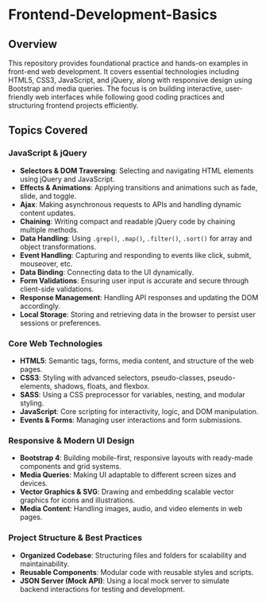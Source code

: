 # Frontend-Development-Basics

## Overview

This repository provides foundational practice and hands-on examples in front-end web development. It covers essential technologies including HTML5, CSS3, JavaScript, and jQuery, along with responsive design using Bootstrap and media queries. The focus is on building interactive, user-friendly web interfaces while following good coding practices and structuring frontend projects efficiently.

## Topics Covered

### JavaScript & jQuery

- **Selectors & DOM Traversing**: Selecting and navigating HTML elements using jQuery and JavaScript.
- **Effects & Animations**: Applying transitions and animations such as fade, slide, and toggle.
- **Ajax**: Making asynchronous requests to APIs and handling dynamic content updates.
- **Chaining**: Writing compact and readable jQuery code by chaining multiple methods.
- **Data Handling**: Using `.grep()`, `.map()`, `.filter()`, `.sort()` for array and object transformations.
- **Event Handling**: Capturing and responding to events like click, submit, mouseover, etc.
- **Data Binding**: Connecting data to the UI dynamically.
- **Form Validations**: Ensuring user input is accurate and secure through client-side validations.
- **Response Management**: Handling API responses and updating the DOM accordingly.
- **Local Storage**: Storing and retrieving data in the browser to persist user sessions or preferences.

### Core Web Technologies

- **HTML5**: Semantic tags, forms, media content, and structure of the web pages.
- **CSS3**: Styling with advanced selectors, pseudo-classes, pseudo-elements, shadows, floats, and flexbox.
- **SASS**: Using a CSS preprocessor for variables, nesting, and modular styling.
- **JavaScript**: Core scripting for interactivity, logic, and DOM manipulation.
- **Events & Forms**: Managing user interactions and form submissions.

### Responsive & Modern UI Design

- **Bootstrap 4**: Building mobile-first, responsive layouts with ready-made components and grid systems.
- **Media Queries**: Making UI adaptable to different screen sizes and devices.
- **Vector Graphics & SVG**: Drawing and embedding scalable vector graphics for icons and illustrations.
- **Media Content**: Handling images, audio, and video elements in web pages.

### Project Structure & Best Practices

- **Organized Codebase**: Structuring files and folders for scalability and maintainability.
- **Reusable Components**: Modular code with reusable styles and scripts.
- **JSON Server (Mock API)**: Using a local mock server to simulate backend interactions for testing and development.

